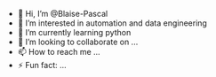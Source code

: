 - 👋 Hi, I’m @Blaise-Pascal
- 👀 I’m interested in automation and data engineering
- 🌱 I’m currently learning python
- 💞️ I’m looking to collaborate on ...
- 📫 How to reach me ...
- ⚡ Fun fact: ...

<!---
Blaise-Pascal/Blaise-Pascal is a ✨ special ✨ repository because its `README.md` (this file) appears on your GitHub profile.
You can click the Preview link to take a look at your changes.
--->
